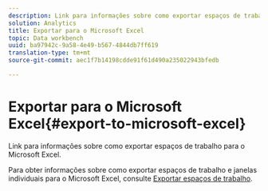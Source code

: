 ```yaml
---
description: Link para informações sobre como exportar espaços de trabalho para o Microsoft Excel.
solution: Analytics
title: Exportar para o Microsoft Excel
topic: Data workbench
uuid: ba97942c-9a58-4e49-b567-4844db7ff619
translation-type: tm+mt
source-git-commit: aec1f7b14198cdde91f61d490a235022943bfedb

---
```



# Exportar para o Microsoft Excel{#export-to-microsoft-excel}

Link para informações sobre como exportar espaços de trabalho para o Microsoft Excel.

Para obter informações sobre como exportar espaços de trabalho e janelas individuais para o Microsoft Excel, consulte [Exportar espaços de trabalho](../../../../home/c-get-started/c-work-worksp/c-ex-wksp.md#concept-27e4457bd14b43f198071e38d85d6d2f).
